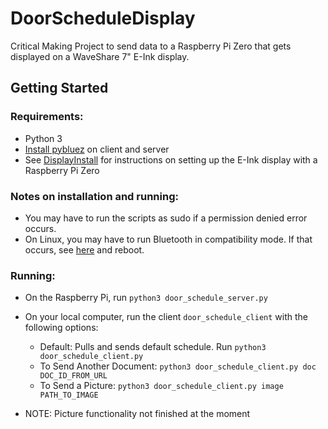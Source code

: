 # DoorScheduleDisplay

Critical Making Project to send data to a Raspberry Pi Zero that gets displayed on a WaveShare 7" E-Ink display. 

## Getting Started
### Requirements: 

- Python 3 
- [Install pybluez](https://github.com/pybluez/pybluez/blob/master/docs/install.rst) on client and server
- See [DisplayInstall](DisplayInstall.md) for instructions on setting up the E-Ink display with a Raspberry Pi Zero

### Notes on installation and running: 
- You may have to run the scripts as sudo if a permission denied error occurs.
- On Linux, you may have to run Bluetooth in compatibility mode. If that occurs, see [here](https://stackoverflow.com/questions/36675931/bluetooth-btcommon-bluetootherror-2-no-such-file-or-directory/46810116) and reboot.

### Running: 
* On the Raspberry Pi, run `python3 door_schedule_server.py`
* On your local computer, run the client `door_schedule_client` with the following options:
    - Default: Pulls and sends default schedule. Run `python3 door_schedule_client.py`
    - To Send Another Document: `python3 door_schedule_client.py doc DOC_ID_FROM_URL`
    - To Send a Picture: `python3 door_schedule_client.py image PATH_TO_IMAGE`

* NOTE: Picture functionality not finished at the moment